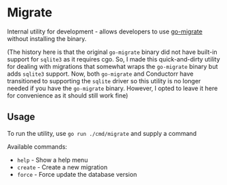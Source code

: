 # Migrate

Internal utility for development - allows developers to use [go-migrate](https://github.com/golang-migrate/migrate) without installing the binary.

(The history here is that the original `go-migrate` binary did not have built-in support for `sqlite3` as it requires cgo. So, I made this quick-and-dirty utility for dealing with migrations that somewhat wraps the `go-migrate` binary but adds `sqlite3` support. Now, both `go-migrate` and Conductorr have transitioned to supporting the `sqlite` driver so this utility is no longer needed if you have the `go-migrate` binary. However, I opted to leave it here for convenience as it should still work fine)

## Usage

To run the utility, use `go run ./cmd/migrate` and supply a command

Available commands:
- `help` - Show a help menu
- `create` - Create a new migration
- `force` - Force update the database version

